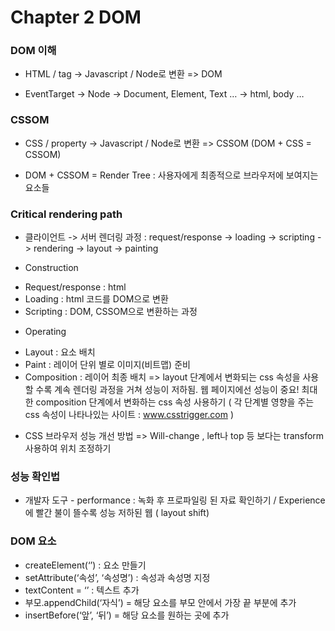 
# Chapter 2 DOM

### DOM 이해

- HTML / tag  ->  Javascript / Node로 변환 => DOM

* EventTarget -> Node -> Document, Element, Text … -> html, body …

### CSSOM 

- CSS / property  ->  Javascript / Node로 변환 => CSSOM (DOM + CSS = CSSOM)

- DOM + CSSOM = Render Tree
: 사용자에게 최종적으로 브라우저에 보여지는 요소들

### Critical rendering path

- 클라이언트 -> 서버 렌더링 과정
: request/response -> loading -> scripting -> rendering -> layout -> painting

- Construction
* Request/response : html
* Loading : html 코드를 DOM으로 변환
* Scripting : DOM, CSSOM으로 변환하는 과정

- Operating
* Layout : 요소 배치
* Paint : 레이어 단위 별로 이미지(비트맵) 준비 
* Composition : 레이어 최종 배치
=> layout 단계에서 변화되는 css 속성을 사용할 수록 계속 렌더링 과정을 거쳐 성능이 저하됨. 웹 페이지에선 성능이 중요! 최대한 composition 단계에서 변화하는 css 속성 사용하기
( 각 단계별 영향을 주는 css 속성이 나타나있는 사이트 : www.csstrigger.com )

- CSS 브라우저 성능 개선 방법 => Will-change , left나 top 등 보다는 transform 사용하여 위치 조정하기

### 성능 확인법

- 개발자 도구 - performance
: 녹화 후 프로파일링 된 자료 확인하기 / 
Experience에 빨간 불이 뜰수록 성능 저하된 웹 ( layout shift)

### DOM 요소

- createElement(‘’) : 요소 만들기
- setAttribute(‘속성’, ‘속성명’) : 속성과 속성명 지정
- textContent = ‘’ : 텍스트 추가
- 부모.appendChild(‘자식’) = 해당 요소를 부모 안에서 가장 끝 부분에 추가
- insertBefore(‘앞’, ‘뒤’) = 해당 요소를 원하는 곳에 추가

